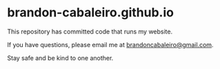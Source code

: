 # brandon-cabaleiro.github.io

This repository has committed code that runs my website.

If you have questions, please email me at brandoncabaleiro@gmail.com.

Stay safe and be kind to one another.
